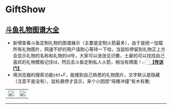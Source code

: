 # GiftShow
<h2><a href="https://raw.githack.com/wolf-scream/gift_effect/master/index.html" rel="nofollow">斗鱼礼物图谱大全</a></h2>
<ul><li>新增查看斗鱼定制礼物的图谱展示（主要是定制火箭最多），由于是统一加载所有礼物图片，网速不好的用户请耐心等待一下哈，当鼠标停留到礼物正上方会显示礼物的名称和礼物的id号，大家可以涨涨见识撒，土豪的可以找找自己喜欢的礼物模板记住id，然后去斗鱼定制私人火箭，相当有牌面！👉🏻<strong><a href="https://raw.githack.com/wolf-scream/gift_effect/master/index.html" rel="nofollow">【传送门】</a></strong></li><li>用浏览器的搜索功能ctrl+F，能搜到自己熟悉的礼物图片，文字默认是隐藏（注意不是没有），鼠标悬停才显示，来个小团团“母猪冲撞”有木有撒;</li></ul>
<table><tbody><tr><td><img src="https://raw.githubusercontent.com/wolf-scream/gift_effect/master/douyu_gift.png" width="100%"></td><td><img src="https://raw.githubusercontent.com/wolf-scream/gift_effect/master/search_gift.png" width="100%"></td></tr></tbody></table>
<hr>
